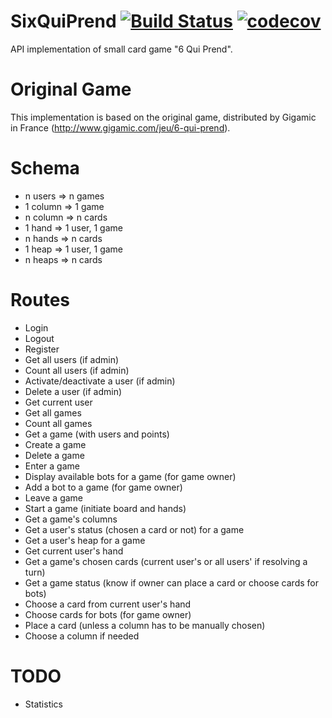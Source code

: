 # SixQuiPrend [![Build Status](https://travis-ci.org/nyddogghr/SixQuiPrend.svg?branch=master)](https://travis-ci.org/nyddogghr/SixQuiPrend) [![codecov](https://codecov.io/gh/nyddogghr/SixQuiPrend/branch/master/graph/badge.svg)](https://codecov.io/gh/nyddogghr/SixQuiPrend)
API implementation of small card game "6 Qui Prend".

# Original Game
This implementation is based on the original game, distributed by Gigamic in
France (http://www.gigamic.com/jeu/6-qui-prend).

# Schema
* n users => n games
* 1 column => 1 game
* n column => n cards
* 1 hand => 1 user, 1 game
* n hands => n cards
* 1 heap => 1 user, 1 game
* n heaps => n cards

# Routes
* Login
* Logout
* Register
* Get all users (if admin)
* Count all users (if admin)
* Activate/deactivate a user (if admin)
* Delete a user (if admin)
* Get current user
* Get all games
* Count all games
* Get a game (with users and points)
* Create a game
* Delete a game
* Enter a game
* Display available bots for a game (for game owner)
* Add a bot to a game (for game owner)
* Leave a game
* Start a game (initiate board and hands)
* Get a game's columns
* Get a user's status (chosen a card or not) for a game
* Get a user's heap for a game
* Get current user's hand
* Get a game's chosen cards (current user's or all users' if resolving a turn)
* Get a game status (know if owner can place a card or choose cards for bots)
* Choose a card from current user's hand
* Choose cards for bots (for game owner)
* Place a card (unless a column has to be manually chosen)
* Choose a column if needed

# TODO
* Statistics
